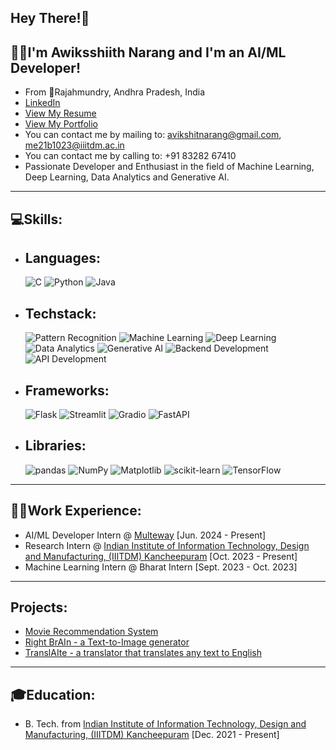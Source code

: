 ## Hey There!👋
## :raising_hand_man:I'm Awiksshiith Narang and I'm an AI/ML Developer!
- From :round_pushpin:Rajahmundry, Andhra Pradesh, India
- [LinkedIn](https://www.linkedin.com/in/awiksshiith-narang)
- [View My Resume](https://www.overleaf.com/read/dkqzdwtgtcbd#0f0999)
- [View My Portfolio](https://bold.pro/my/awiksshiith-narang-240907214405)
- You can contact me by mailing to: [avikshitnarang@gmail.com](avikshitnarang@gmail.com), [me21b1023@iiitdm.ac.in](me21b1023@iiitdm.ac.in)
- You can contact me by calling to: +91 83282 67410
- Passionate Developer and Enthusiast in the field of Machine Learning, Deep Learning, Data Analytics and Generative AI.

---
## :computer:Skills:
- ## Languages:
  ![C](https://img.shields.io/badge/-C-00599C?style=flat-square&logo=c&logoColor=white) ![Python](https://img.shields.io/badge/-Python-3776AB?style=flat-square&logo=python&logoColor=white) ![Java](https://img.shields.io/badge/-Java-007396?style=flat-square&logo=java&logoColor=white)
- ## Techstack:
  ![Pattern Recognition](https://img.shields.io/badge/Pattern%20Recognition-10217D) ![Machine Learning](https://img.shields.io/badge/-Machine%20Learning-10217D?style=flat-square&logo=deeplearning.ai&logoColor=white) ![Deep Learning](https://img.shields.io/badge/-Deep%20Learning-FF6F00?style=flat-square&logo=python&logoColor=white) ![Data Analytics](https://img.shields.io/badge/-Data%20Analytics-2C2D72?style=flat-square&logo=apache-spark&logoColor=white) ![Generative AI](https://img.shields.io/badge/-Generative%20AI-0769AD?style=flat-square&logo=openai&logoColor=white) ![Backend Development](https://img.shields.io/badge/-Backend%20Development-blue) ![API Development](https://img.shields.io/badge/-API%20Development-green)
- ## Frameworks:
  ![Flask](https://img.shields.io/badge/-Flask-000000?style=flat-square&logo=flask&logoColor=white) ![Streamlit](https://img.shields.io/badge/-Streamlit-FF4B4B?style=flat-square&logo=streamlit&logoColor=white) ![Gradio](https://img.shields.io/badge/-Gradio-FF7F50?style=flat-square&logo=gradio) ![FastAPI](https://img.shields.io/badge/-FastAPI-009688?style=flat-square&logo=fastapi&logoColor=white)
- ## Libraries:
  ![pandas](https://img.shields.io/badge/-Pandas-150458?style=flat-square&logo=pandas) ![NumPy](https://img.shields.io/badge/-NumPy-013243?style=flat-square&logo=numpy) ![Matplotlib](https://img.shields.io/badge/-Matplotlib-FF6F00?style=flat-square&logo=matplotlib) ![scikit-learn](https://img.shields.io/badge/-Scikit%20Learn-009688?style=flat-square&logo=scikit-learn) ![TensorFlow](https://img.shields.io/badge/-TensorFlow-FFFFFF?style=flat-square&logo=tensorflow)

---
## :man_technologist:Work Experience:
- AI/ML Developer Intern @ [Multeway](https://www.linkedin.com/company/98325458/?lipi=urn%3Ali%3Apage%3Ad_flagship3_profile_view_base%3Bb%2BRAc7uHSM6bkTRF65joZw%3D%3D) [Jun. 2024 - Present]
- Research Intern @ [Indian Institute of Information Technology, Design and Manufacturing, (IIITDM) Kancheepuram](https://sites.google.com/view/shubhankar-iiitdm/research-works/research-group) [Oct. 2023 - Present]
- Machine Learning Intern @ Bharat Intern [Sept. 2023 - Oct. 2023]

---
## Projects:
- [Movie Recommendation System](https://github.com/CodeAlchemyML/recommendation_system)
- [Right BrAIn - a Text-to-Image generator](https://github.com/CodeAlchemyML/Right-BrAIn)
- [TranslAIte - a translator that translates any text to English](https://github.com/CodeAlchemyML/TranslAIte)

---
## :mortar_board:Education:
- B. Tech. from [Indian Institute of Information Technology, Design and Manufacturing, (IIITDM) Kancheepuram](https://www.iiitdm.ac.in/) [Dec. 2021 - Present]
